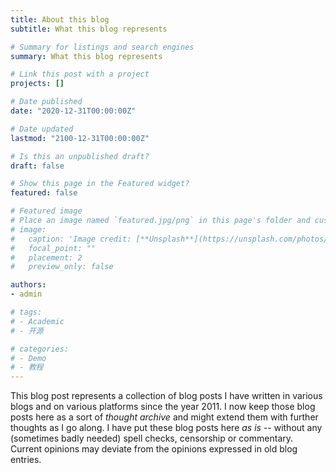 ```yaml
---
title: About this blog
subtitle: What this blog represents

# Summary for listings and search engines
summary: What this blog represents

# Link this post with a project
projects: []

# Date published
date: "2020-12-31T00:00:00Z"

# Date updated
lastmod: "2100-12-31T00:00:00Z"

# Is this an unpublished draft?
draft: false

# Show this page in the Featured widget?
featured: false

# Featured image
# Place an image named `featured.jpg/png` in this page's folder and customize its options here.
# image:
#   caption: 'Image credit: [**Unsplash**](https://unsplash.com/photos/CpkOjOcXdUY)'
#   focal_point: ""
#   placement: 2
#   preview_only: false

authors:
- admin

# tags:
# - Academic
# - 开源

# categories:
# - Demo
# - 教程
---
```


This blog post represents a collection of blog posts I have written in various blogs and on various platforms since the year 2011.
I now keep those blog posts here as a sort of *thought archive* and might extend them with further thoughts as I go along.
I have put these blog posts here *as is* -- without any (sometimes badly needed) spell checks, censorship or commentary. Current opinions may deviate from the opinions expressed in old blog entries.